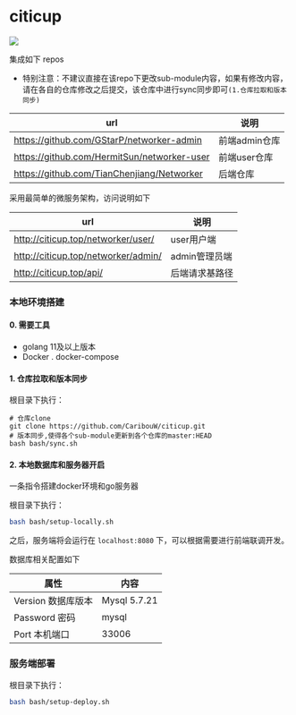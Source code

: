# citicup

![](https://api.travis-ci.com/CaribouW/citicup.svg?branch=master)

集成如下 repos

- 特别注意：不建议直接在该repo下更改sub-module内容，如果有修改内容，请在各自的仓库修改之后提交，该仓库中进行sync同步即可`(1.仓库拉取和版本同步)`

| url                                         | 说明          |
| ------------------------------------------- | ------------- |
| https://github.com/GStarP/networker-admin   | 前端admin仓库 |
| https://github.com/HermitSun/networker-user | 前端user仓库  |
| https://github.com/TianChenjiang/Networker  | 后端仓库      |

采用最简单的微服务架构，访问说明如下

| url                                 | 说明           |
| ----------------------------------- | -------------- |
| http://citicup.top/networker/user/  | user用户端     |
| http://citicup.top/networker/admin/ | admin管理员端  |
| http://citicup.top/api/             | 后端请求基路径 |

### 本地环境搭建

#### 0. 需要工具

- golang 11及以上版本
- Docker . docker-compose

#### 1. 仓库拉取和版本同步

根目录下执行：

```
# 仓库clone
git clone https://github.com/CaribouW/citicup.git
# 版本同步,使得各个sub-module更新到各个仓库的master:HEAD
bash bash/sync.sh
```

#### 2. 本地数据库和服务器开启

一条指令搭建docker环境和go服务器

根目录下执行：

```bash
bash bash/setup-locally.sh
```

之后，服务端将会运行在 `localhost:8080` 下，可以根据需要进行前端联调开发。

数据库相关配置如下

| 属性               | 内容         |
| ------------------ | ------------ |
| Version 数据库版本 | Mysql 5.7.21 |
| Password 密码      | mysql        |
| Port 本机端口      | 33006        |

### 服务端部署

根目录下执行：

```bash
bash bash/setup-deploy.sh
```


